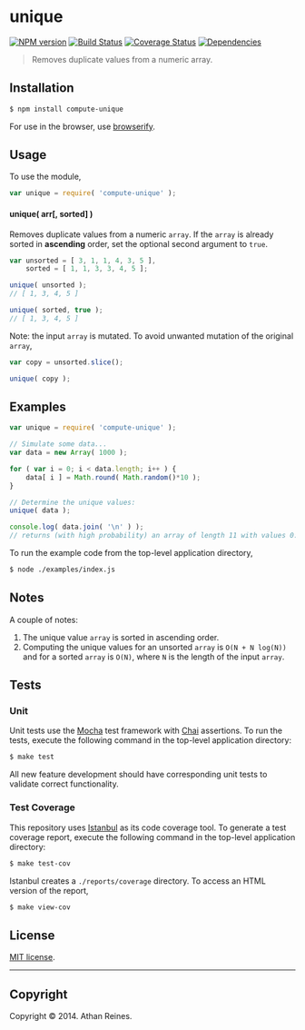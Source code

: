 unique
===
[![NPM version][npm-image]][npm-url] [![Build Status][travis-image]][travis-url] [![Coverage Status][coveralls-image]][coveralls-url] [![Dependencies][dependencies-image]][dependencies-url]

> Removes duplicate values from a numeric array.


## Installation

``` bash
$ npm install compute-unique
```

For use in the browser, use [browserify](https://github.com/substack/node-browserify).


## Usage

To use the module,

``` javascript
var unique = require( 'compute-unique' );
```

#### unique( arr[, sorted] )

Removes duplicate values from a numeric `array`. If the `array` is already sorted in __ascending__ order, set the optional second argument to `true`.

``` javascript
var unsorted = [ 3, 1, 1, 4, 3, 5 ],
	sorted = [ 1, 1, 3, 3, 4, 5 ];

unique( unsorted );
// [ 1, 3, 4, 5 ]

unique( sorted, true );
// [ 1, 3, 4, 5 ]
```

Note: the input `array` is mutated. To avoid unwanted mutation of the original `array`,

``` javascript
var copy = unsorted.slice();

unique( copy );
```


## Examples

``` javascript
var unique = require( 'compute-unique' );

// Simulate some data...
var data = new Array( 1000 );

for ( var i = 0; i < data.length; i++ ) {
	data[ i ] = Math.round( Math.random()*10 );
}

// Determine the unique values:
unique( data );

console.log( data.join( '\n' ) );
// returns (with high probability) an array of length 11 with values 0:1:10
```

To run the example code from the top-level application directory,

``` bash
$ node ./examples/index.js
```


## Notes

A couple of notes:

1. 	The unique value `array` is sorted in ascending order.
2. 	Computing the unique values for an unsorted `array` is `O(N + N log(N))` and for a sorted `array` is `O(N)`, where `N` is the length of the input `array`.


## Tests

### Unit

Unit tests use the [Mocha](http://visionmedia.github.io/mocha) test framework with [Chai](http://chaijs.com) assertions. To run the tests, execute the following command in the top-level application directory:

``` bash
$ make test
```

All new feature development should have corresponding unit tests to validate correct functionality.


### Test Coverage

This repository uses [Istanbul](https://github.com/gotwarlost/istanbul) as its code coverage tool. To generate a test coverage report, execute the following command in the top-level application directory:

``` bash
$ make test-cov
```

Istanbul creates a `./reports/coverage` directory. To access an HTML version of the report,

``` bash
$ make view-cov
```


## License

[MIT license](http://opensource.org/licenses/MIT). 


---
## Copyright

Copyright &copy; 2014. Athan Reines.


[npm-image]: http://img.shields.io/npm/v/compute-unique.svg
[npm-url]: https://npmjs.org/package/compute-unique

[travis-image]: http://img.shields.io/travis/compute-io/unique/master.svg
[travis-url]: https://travis-ci.org/compute-io/unique

[coveralls-image]: https://img.shields.io/coveralls/compute-io/unique/master.svg
[coveralls-url]: https://coveralls.io/r/compute-io/unique?branch=master

[dependencies-image]: http://img.shields.io/david/compute-io/unique.svg
[dependencies-url]: https://david-dm.org/compute-io/unique

[dev-dependencies-image]: http://img.shields.io/david/dev/compute-io/unique.svg
[dev-dependencies-url]: https://david-dm.org/dev/compute-io/unique

[github-issues-image]: http://img.shields.io/github/issues/compute-io/unique.svg
[github-issues-url]: https://github.com/compute-io/unique/issues
